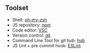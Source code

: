 ## Toolset

- Shell: [oh-my-zsh](http://ohmyz.sh/)
- JS repository: [npm](https://www.npmjs.com/)
- Code editor: [VSC](https://github.com/felipecaiado/dotfiles/blob/master/VSC.md)
- Version control: [git](https://git-scm.com/)
- Command Line Tool for git hub: [hub](https://github.com/github/hub#readme)
- JS Lint + pre commit hook: [ESLint](https://github.com/felipecaiado/dotfiles/blob/master/ESLint.md)
